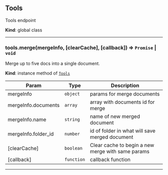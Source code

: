 <a name="Tools"></a>

## Tools
Tools endpoint

**Kind**: global class  

* * *

<a name="Tools+merge"></a>

### tools.merge(mergeInfo, [clearCache], [callback]) ⇒ <code>Promise</code> \| <code>void</code>
Merge up to five docs into a single document.

**Kind**: instance method of [<code>Tools</code>](#Tools)  

| Param | Type | Description |
| --- | --- | --- |
| mergeInfo | <code>object</code> | params for merge documents |
| mergeInfo.documents | <code>array</code> | array with documents id for merge |
| mergeInfo.name | <code>string</code> | name of new merged document |
| mergeInfo.folder_id | <code>number</code> | id of folder in what will save merged document |
| [clearCache] | <code>boolean</code> | Clear cache to begin a new merge with same params |
| [callback] | <code>function</code> | callback function |


* * *

